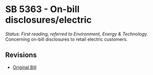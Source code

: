 # SB 5363 - On-bill disclosures/electric
*Status: First reading, referred to Environment, Energy & Technology.*
Concerning on-bill disclosures to retail electric customers.

## Revisions
* [Original Bill](1/)